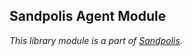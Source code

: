 ## Sandpolis Agent Module

_This library module is a part of
[Sandpolis](https://github.com/sandpolis/sandpolis)._
